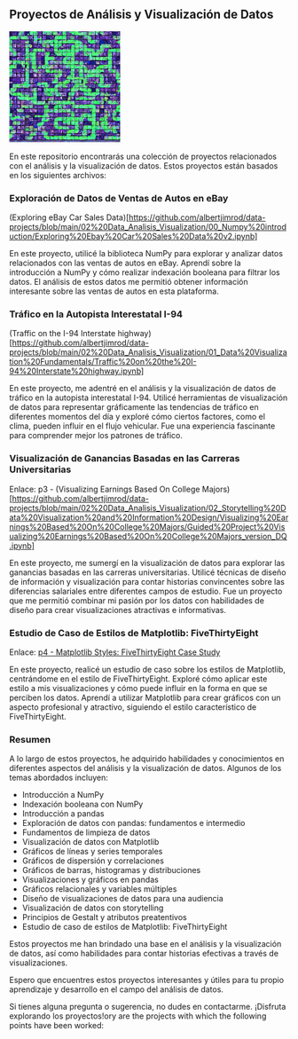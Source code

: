 ## Proyectos de Análisis y Visualización de Datos


<img src="READ.jpeg" alt="README" style="width:200px;"/>



En este repositorio encontrarás una colección de proyectos relacionados con el análisis y la visualización de datos. Estos proyectos están basados en los siguientes archivos:

### Exploración de Datos de Ventas de Autos en eBay
(Exploring eBay Car Sales Data)[https://github.com/albertjimrod/data-projects/blob/main/02%20Data_Analisis_Visualization/00_Numpy%20introduction/Exploring%20Ebay%20Car%20Sales%20Data%20v2.ipynb]

En este proyecto, utilicé la biblioteca NumPy para explorar y analizar datos relacionados con las ventas de autos en eBay. Aprendí sobre la introducción a NumPy y cómo realizar indexación booleana para filtrar los datos. El análisis de estos datos me permitió obtener información interesante sobre las ventas de autos en esta plataforma.

### Tráfico en la Autopista Interestatal I-94
(Traffic on the I-94 Interstate highway)[https://github.com/albertjimrod/data-projects/blob/main/02%20Data_Analisis_Visualization/01_Data%20Visualization%20Fundamentals/Traffic%20on%20the%20I-94%20Interstate%20highway.ipynb]

En este proyecto, me adentré en el análisis y la visualización de datos de tráfico en la autopista interestatal I-94. Utilicé herramientas de visualización de datos para representar gráficamente las tendencias de tráfico en diferentes momentos del día y exploré cómo ciertos factores, como el clima, pueden influir en el flujo vehicular. Fue una experiencia fascinante para comprender mejor los patrones de tráfico.

###  Visualización de Ganancias Basadas en las Carreras Universitarias
Enlace: p3 - (Visualizing Earnings Based On College Majors)[https://github.com/albertjimrod/data-projects/blob/main/02%20Data_Analisis_Visualization/02_Storytelling%20Data%20Visualization%20and%20Information%20Design/Visualizing%20Earnings%20Based%20On%20College%20Majors/Guided%20Project%20Visualizing%20Earnings%20Based%20On%20College%20Majors_version_DQ.ipynb]

En este proyecto, me sumergí en la visualización de datos para explorar las ganancias basadas en las carreras universitarias. Utilicé técnicas de diseño de información y visualización para contar historias convincentes sobre las diferencias salariales entre diferentes campos de estudio. Fue un proyecto que me permitió combinar mi pasión por los datos con habilidades de diseño para crear visualizaciones atractivas e informativas.

### Estudio de Caso de Estilos de Matplotlib: FiveThirtyEight
Enlace: [p4 - Matplotlib Styles: FiveThirtyEight Case Study](https://github.com/albertjimrod/data-projects/blob/main/02%20Data_Analisis_Visualization/03_Matplotlib%20Styles%20FiveThirtyEight%20Case%20Study/Matplotlib%20Styles%20FiveThirtyEight%20Case%20Study.ipynb)


En este proyecto, realicé un estudio de caso sobre los estilos de Matplotlib, centrándome en el estilo de FiveThirtyEight. Exploré cómo aplicar este estilo a mis visualizaciones y cómo puede influir en la forma en que se perciben los datos. Aprendí a utilizar Matplotlib para crear gráficos con un aspecto profesional y atractivo, siguiendo el estilo característico de FiveThirtyEight.

### Resumen

A lo largo de estos proyectos, he adquirido habilidades y conocimientos en diferentes aspectos del análisis y la visualización de datos. Algunos de los temas abordados incluyen:

- Introducción a NumPy
- Indexación booleana con NumPy
- Introducción a pandas
- Exploración de datos con pandas: fundamentos e intermedio
- Fundamentos de limpieza de datos
- Visualización de datos con Matplotlib
- Gráficos de líneas y series temporales
- Gráficos de dispersión y correlaciones
- Gráficos de barras, histogramas y distribuciones
- Visualizaciones y gráficos en pandas
- Gráficos relacionales y variables múltiples
- Diseño de visualizaciones de datos para una audiencia
- Visualización de datos con storytelling
- Principios de Gestalt y atributos preatentivos
- Estudio de caso de estilos de Matplotlib: FiveThirtyEight

Estos proyectos me han brindado una base en el análisis y la visualización de datos, así como habilidades para contar historias efectivas a través de visualizaciones. 

Espero que encuentres estos proyectos interesantes y útiles para tu propio aprendizaje y desarrollo en el campo del análisis de datos.

Si tienes alguna pregunta o sugerencia, no dudes en contactarme. ¡Disfruta explorando los proyectos!ory are the projects with which the following points have been worked:

